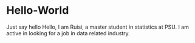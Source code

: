 # Hello-World
Just say hello
Hello, I am Ruisi, a master student in statistics at PSU. I am active in looking for a job in data related industry.

